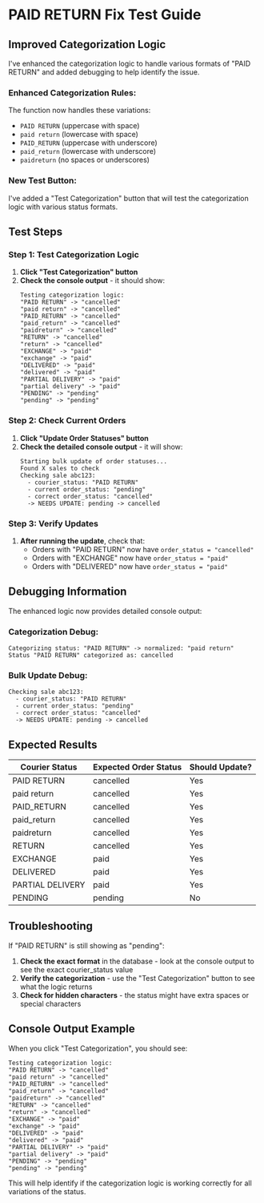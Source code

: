 # PAID RETURN Fix Test Guide

## Improved Categorization Logic

I've enhanced the categorization logic to handle various formats of "PAID RETURN" and added debugging to help identify the issue.

### **Enhanced Categorization Rules:**

The function now handles these variations:
- `PAID RETURN` (uppercase with space)
- `paid return` (lowercase with space)
- `PAID_RETURN` (uppercase with underscore)
- `paid_return` (lowercase with underscore)
- `paidreturn` (no spaces or underscores)

### **New Test Button:**

I've added a "Test Categorization" button that will test the categorization logic with various status formats.

## Test Steps

### Step 1: Test Categorization Logic
1. **Click "Test Categorization" button**
2. **Check the console output** - it should show:
   ```
   Testing categorization logic:
   "PAID RETURN" -> "cancelled"
   "paid return" -> "cancelled"
   "PAID_RETURN" -> "cancelled"
   "paid_return" -> "cancelled"
   "paidreturn" -> "cancelled"
   "RETURN" -> "cancelled"
   "return" -> "cancelled"
   "EXCHANGE" -> "paid"
   "exchange" -> "paid"
   "DELIVERED" -> "paid"
   "delivered" -> "paid"
   "PARTIAL DELIVERY" -> "paid"
   "partial delivery" -> "paid"
   "PENDING" -> "pending"
   "pending" -> "pending"
   ```

### Step 2: Check Current Orders
1. **Click "Update Order Statuses" button**
2. **Check the detailed console output** - it will show:
   ```
   Starting bulk update of order statuses...
   Found X sales to check
   Checking sale abc123:
     - courier_status: "PAID RETURN"
     - current order_status: "pending"
     - correct order_status: "cancelled"
     -> NEEDS UPDATE: pending -> cancelled
   ```

### Step 3: Verify Updates
1. **After running the update**, check that:
   - Orders with "PAID RETURN" now have `order_status = "cancelled"`
   - Orders with "EXCHANGE" now have `order_status = "paid"`
   - Orders with "DELIVERED" now have `order_status = "paid"`

## Debugging Information

The enhanced logic now provides detailed console output:

### **Categorization Debug:**
```
Categorizing status: "PAID RETURN" -> normalized: "paid return"
Status "PAID RETURN" categorized as: cancelled
```

### **Bulk Update Debug:**
```
Checking sale abc123:
  - courier_status: "PAID RETURN"
  - current order_status: "pending"
  - correct order_status: "cancelled"
  -> NEEDS UPDATE: pending -> cancelled
```

## Expected Results

| Courier Status | Expected Order Status | Should Update? |
|----------------|----------------------|----------------|
| PAID RETURN | cancelled | Yes |
| paid return | cancelled | Yes |
| PAID_RETURN | cancelled | Yes |
| paid_return | cancelled | Yes |
| paidreturn | cancelled | Yes |
| RETURN | cancelled | Yes |
| EXCHANGE | paid | Yes |
| DELIVERED | paid | Yes |
| PARTIAL DELIVERY | paid | Yes |
| PENDING | pending | No |

## Troubleshooting

If "PAID RETURN" is still showing as "pending":

1. **Check the exact format** in the database - look at the console output to see the exact courier_status value
2. **Verify the categorization** - use the "Test Categorization" button to see what the logic returns
3. **Check for hidden characters** - the status might have extra spaces or special characters

## Console Output Example

When you click "Test Categorization", you should see:
```
Testing categorization logic:
"PAID RETURN" -> "cancelled"
"paid return" -> "cancelled"
"PAID_RETURN" -> "cancelled"
"paid_return" -> "cancelled"
"paidreturn" -> "cancelled"
"RETURN" -> "cancelled"
"return" -> "cancelled"
"EXCHANGE" -> "paid"
"exchange" -> "paid"
"DELIVERED" -> "paid"
"delivered" -> "paid"
"PARTIAL DELIVERY" -> "paid"
"partial delivery" -> "paid"
"PENDING" -> "pending"
"pending" -> "pending"
```

This will help identify if the categorization logic is working correctly for all variations of the status.
